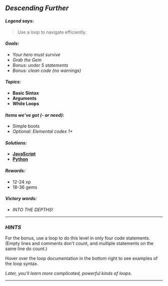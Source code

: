 ## _Descending Further_

#### _Legend says:_
> Use a loop to navigate efficiently.

#### _Goals:_
+ _Your hero must survive_
+ _Grab the Gem_
+ _Bonus: under 5 statements_
+ _Bonus: clean code (no warnings)_

#### _Topics:_
+ **Basic Sintax**
+ **Arguments**
+ **While Loops**

#### _Items we've got (- or need):_
+ Simple boots
+ _Optional: Elemental codex 1+_

#### _Solutions:_
+ **[JavaScript](descendingFurther.js)**
+ **[Python](descending_further.py "Top-10: 3,53s")**

#### _Rewards:_
+ 12-24 xp
+ 18-36 gems

#### _Victory words:_
+ _INTO THE DEPTHS!_

___

### _HINTS_

For the bonus, use a loop to do this level in only four code statements. (Empty lines and comments don't count, and multiple statements on the same line do count.)

Hover over the loop documentation in the bottom right to see examples of the loop syntax.

_Later, you'll learn more complicated, powerful kinds of loops._

___
